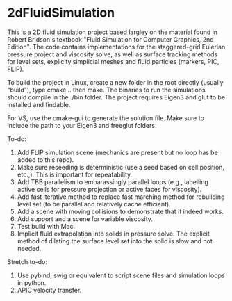 # 2dFluidSimulation
This is a 2D fluid simulation project based largley on the material found in Robert Bridson's textbook "Fluid Simulation for Computer Graphics, 2nd Edition". The code contains implementations for the staggered-grid Eulerian pressure project and viscosity solve, as well as surface tracking methods for level sets, explicity simplicial meshes and fluid particles (markers, PIC, FLIP).

To build the project in Linux, create a new folder in the root directly (usually "build"), type cmake .. then make. The binaries to run the simulations should compile in the ./bin folder. The project requires Eigen3 and glut to be installed and findable.

For VS, use the cmake-gui to generate the solution file. Make sure to include the path to your Eigen3 and freeglut folders.

To-do:

1. Add FLIP simulation scene (mechanics are present but no loop has be added to this repo).
2. Make sure reseeding is deterministic (use a seed based on cell position, etc.,). This is important for repeatability.
3. Add TBB parallelism to embarassingly parallel loops (e.g., labelling active cells for pressure projection or active faces for viscosity).
4. Add fast iterative method to replace fast marching method for rebuilding level set (to be parallel and relatively cache efficient).
5. Add a scene with moving collisions to demonstrate that it indeed works.
6. Add support and a scene for variable viscosity.
7. Test build with Mac.
8. Implicit fluid extrapolation into solids in pressure solve. The explicit method of dilating the surface level set into the solid is slow and not needed.

Stretch to-do:

1. Use pybind, swig or equivalent to script scene files and simulation loops in python.
2. APIC velocity transfer.
